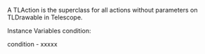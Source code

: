 A TLAction is the superclass for all actions without parameters on TLDrawable in Telescope.

Instance Variables
	condition:		<Object>

condition
	- xxxxx
